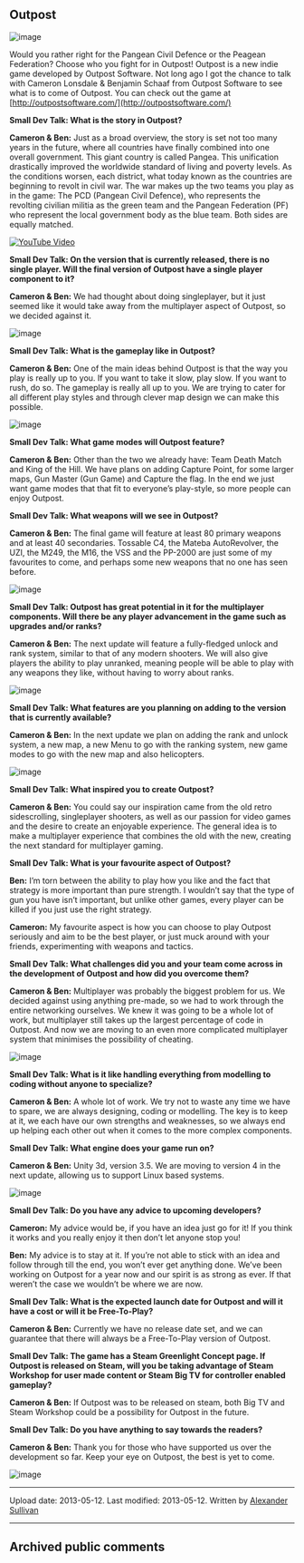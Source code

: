 ## Outpost

![image](src\articleArchive\authorAlexanderSullivan\2013-05-12_Outpost\image1.jpg)

Would you rather right for the Pangean Civil Defence or the Peagean Federation? Choose who you fight for in Outpost! Outpost is a new indie game developed by Outpost Software. Not long ago I got the chance to talk with Cameron Lonsdale & Benjamin Schaaf from Outpost Software to see what is to come of Outpost. You can check out the game at [http://outpostsoftware.com/](http://outpostsoftware.com/)

**Small Dev Talk: What is the story in Outpost?**

**Cameron & Ben:** Just as a broad overview, the story is set not too many years in the future, where all countries have finally combined into one overall government. This giant country is called Pangea. This unification drastically improved the worldwide standard of living and poverty levels. As the conditions worsen, each district, what today known as the countries are beginning to revolt in civil war. The war makes up the two teams you play as in the game: The PCD (Pangean Civil Defence), who represents the revolting civilian militia as the green team and the Pangean Federation (PF) who represent the local government body as the blue team. Both sides are equally matched.

[![YouTube Video](https://img.youtube.com/vi/a_W7EKRrMyo/0.jpg)](https://www.youtube.com/watch?v=a_W7EKRrMyo)

**Small Dev Talk: On the version that is currently released, there is no single player. Will the final version of Outpost have a single player component to it?**

**Cameron & Ben:** We had thought about doing singleplayer, but it just seemed like it would take away from the multiplayer aspect of Outpost, so we decided against it.

![image](src\articleArchive\authorAlexanderSullivan\2013-05-12_Outpost\image2.png)

**Small Dev Talk: What is the gameplay like in Outpost?**

**Cameron & Ben:** One of the main ideas behind Outpost is that the way you play is really up to you. If you want to take it slow, play slow. If you want to rush, do so. The gameplay is really all up to you. We are trying to cater for all different play styles and through clever map design we can make this possible.

![image](src\articleArchive\authorAlexanderSullivan\2013-05-12_Outpost\image3.png)

**Small Dev Talk: What game modes will Outpost feature?**

**Cameron & Ben:** Other than the two we already have: Team Death Match and King of the Hill. We have plans on adding Capture Point, for some larger maps, Gun Master (Gun Game) and Capture the flag. In the end we just want game modes that that fit to everyone’s play-style, so more people can enjoy Outpost.

**Small Dev Talk: What weapons will we see in Outpost?**

**Cameron & Ben:** The final game will feature at least 80 primary weapons and at least 40 secondaries. Tossable C4, the Mateba AutoRevolver, the UZI, the M249, the M16, the VSS and the PP-2000 are just some of my favourites to come, and perhaps some new weapons that no one has seen before.

![image](src\articleArchive\authorAlexanderSullivan\2013-05-12_Outpost\image4.png)

**Small Dev Talk: Outpost has great potential in it for the multiplayer components. Will there be any player advancement in the game such as upgrades and/or ranks?**

**Cameron & Ben:** The next update will feature a fully-fledged unlock and rank system, similar to that of any modern shooters. We will also give players the ability to play unranked, meaning people will be able to play with any weapons they like, without having to worry about ranks.

![image](src\articleArchive\authorAlexanderSullivan\2013-05-12_Outpost\image5.png)

**Small Dev Talk: What features are you planning on adding to the version that is currently available?**

**Cameron & Ben:** In the next update we plan on adding the rank and unlock system, a new map, a new Menu to go with the ranking system, new game modes to go with the new map and also helicopters.

![image](src\articleArchive\authorAlexanderSullivan\2013-05-12_Outpost\image6.png)

**Small Dev Talk: What inspired you to create Outpost?**

**Cameron & Ben:** You could say our inspiration came from the old retro sidescrolling, singleplayer shooters, as well as our passion for video games and the desire to create an enjoyable experience. The general idea is to make a multiplayer experience that combines the old with the new, creating the next standard for multiplayer gaming.

**Small Dev Talk: What is your favourite aspect of Outpost?**

**Ben:** I’m torn between the ability to play how you like and the fact that strategy is more important than pure strength. I wouldn’t say that the type of gun you have isn’t important, but unlike other games, every player can be killed if you just use the right strategy.

**Cameron:** My favourite aspect is how you can choose to play Outpost seriously and aim to be the best player, or just muck around with your friends, experimenting with weapons and tactics.

**Small Dev Talk: What challenges did you and your team come across in the development of Outpost and how did you overcome them?**

**Cameron & Ben:** Multiplayer was probably the biggest problem for us. We decided against using anything pre-made, so we had to work through the entire networking ourselves. We knew it was going to be a whole lot of work, but multiplayer still takes up the largest percentage of code in Outpost. And now we are moving to an even more complicated multiplayer system that minimises the possibility of cheating.

![image](src\articleArchive\authorAlexanderSullivan\2013-05-12_Outpost\image7.png)

**Small Dev Talk: What is it like handling everything from modelling to coding without anyone to specialize?**

**Cameron & Ben:** A whole lot of work. We try not to waste any time we have to spare, we are always designing, coding or modelling. The key is to keep at it, we each have our own strengths and weaknesses, so we always end up helping each other out when it comes to the more complex components.

**Small Dev Talk: What engine does your game run on?**

**Cameron & Ben:** Unity 3d, version 3.5. We are moving to version 4 in the next update, allowing us to support Linux based systems.

![image](src\articleArchive\authorAlexanderSullivan\2013-05-12_Outpost\image8.png)

**Small Dev Talk: Do you have any advice to upcoming developers?**

**Cameron:** My advice would be, if you have an idea just go for it! If you think it works and you really enjoy it then don’t let anyone stop you!

**Ben:** My advice is to stay at it. If you’re not able to stick with an idea and follow through till the end, you won’t ever get anything done. We’ve been working on Outpost for a year now and our spirit is as strong as ever. If that weren’t the case we wouldn’t be where we are now.

**Small Dev Talk: What is the expected launch date for Outpost and will it have a cost or will it be Free-To-Play?**

**Cameron & Ben:** Currently we have no release date set, and we can guarantee that there will always be a Free-To-Play version of Outpost.

**Small Dev Talk: The game has a Steam Greenlight Concept page. If Outpost is released on Steam, will you be taking advantage of Steam Workshop for user made content or Steam Big TV for controller enabled gameplay?**

**Cameron & Ben:** If Outpost was to be released on steam, both Big TV and Steam Workshop could be a possibility for Outpost in the future.

**Small Dev Talk: Do you have anything to say towards the readers?**

**Cameron & Ben:** Thank you for those who have supported us over the development so far. Keep your eye on Outpost, the best is yet to come.

![image](src\articleArchive\authorAlexanderSullivan\2013-05-12_Outpost\image9.png)

---

Upload date: 2013-05-12. Last modified: 2013-05-12. Written by [Alexander Sullivan](https://twitter.com/AlexJSully)

---

## Archived public comments
